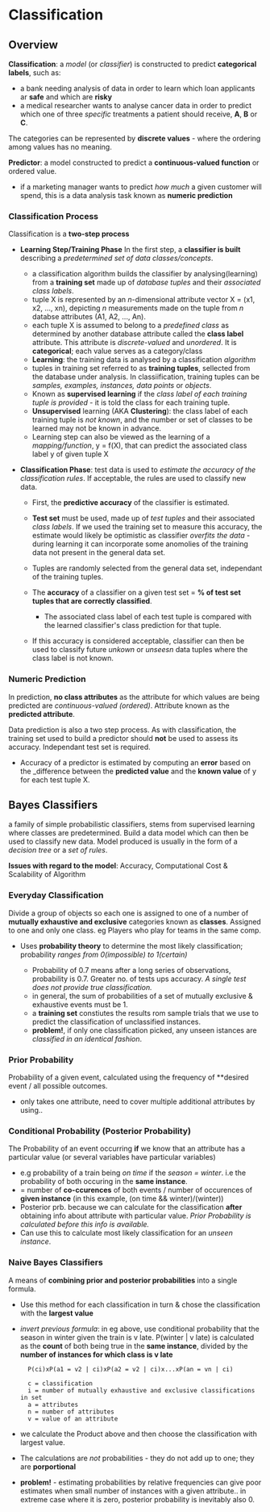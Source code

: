 # Classification

## Overview

**Classification**: a _model_ (or _classifier_) is constructed to predict **categorical labels**, such as:

- a bank needing analysis of data in order to learn which loan applicants ar **safe** and which are **risky**
- a medical researcher wants to analyse cancer data in order to predict which one of three _specific_ treatments a patient should receive, **A**, **B** or **C**.

The categories can be represented by **discrete values** - where the ordering among values has no meaning.

**Predictor**: a model constructed to predict a **continuous-valued function** or ordered value.

- if a marketing manager wants to predict _how much_ a given customer will spend, this is a data analysis task known as **numeric prediction**

### **Classification Process**

Classification is a **two-step process**

- **Learning Step/Training Phase** In the first step, a **classifier is built** describing a _predetermined set of data classes/concepts_.
 
  - a classification algorithm builds the classifier by analysing(learning) from a **training set** made up of _database tuples_ and their _associated class labels_.
  - tuple X is represented by an _n_-dimensional attribute vector X = (x1, x2, ..., xn), depicting _n_ measurements made on the tuple from _n_ databse attributes (A1, A2, ..., An).
  - each tuple X is assumed to belong to a _predefined class_ as determined by another database attribute called the **class label** attribute. This attribute is _discrete-valued_ and _unordered_. It is **categorical**; each value serves as a category/class 
  - **Learning**: the training data is analysed by a classification _algorithm_
  - tuples in training set referred to as **training tuples**, sellected from the database under analysis. In classiification, training tuples can be _samples, examples, instances, data points_ or _objects_.
  - Known as **supervised learning** if the _class label of each training tuple is provided_ - it is told the class for each training tuple.
  - **Unsupervised** learning (AKA **Clustering**): the class label of each training tuple is _not known_, and the number or set of classes to be learned may not be known in advance.
  - Learning step can also be viewed as the learning of a _mapping/function_, y = f(X), that can predict the associated class label y of given tuple X

- **Classification Phase**: test data is used to _estimate the accuracy of the classification rules_. If acceptable, the rules are used to classify new data.

  - First, the **predictive accuracy** of the classifier is estimated. 
  - **Test set** must be used, made up of _test tuples_ and their associated _class labels_. If we used the training set to measure this accuracy, the estimate would likely be optimistic as classifier _overfits the data_ - during learning it can incorporate some anomolies of the training data not present in the general data set.
  - Tuples are randomly selected from the general data set, independant of the training tuples.
  - The **accuracy** of a classifier on a given test set = **% of test set tuples that are correctly classified**.
    
    - The associated class label of each test tuple is compared with the learned classifier's class prediction for that tuple.
  - If this accuracy is considered acceptable, classifier can then be used to classify future _unkown_ or _unseesn_ data tuples where the class label is not known.

### **Numeric Prediction**

In prediction, **no class attributes** as the attribute for which values are being predicted are _continuous-valued (ordered)_. Attribute known as the **predicted attribute**.

Data prediction is also a two step process. As with classification, the training set used to build a predictor should **not** be used to assess its accuracy. Independant test set is required.

- Accuracy of a predictor is estimated by computing an **error** based on the _difference between the **predicted value** and the **known value** of y for each test tuple X.

## **Bayes Classifiers**

a family of simple probabilistic classifiers, stems from supervised learning where classes are predetermined. Build a data model which can then be used to classify new data. Model produced is usually in the form of a _decision tree_ or a _set of rules_.

**Issues with regard to the model**: Accuracy, Computational Cost & Scalability of Algorithm

### Everyday Classification

Divide a group of objects so each one is assigned to one of a number of **mutually exhaustive and exclusive** categories known as **classes**. Assigned to one and only one class. eg Players who play for teams in the same comp.

- Uses **probability theory** to determine the most likely classification; probability _ranges from 0(impossible) to 1(certain)_

  - Probability of 0.7 means after a long series of observations, probability is 0.7. Greater no. of tests ups accuracy. _A single test does not provide true classification._
  - in general, the sum of probabilities of a set of mutually exclusive & exhaustive events must be 1.
  - a **training set** constiutes the results rom sample trials that we use to predict the classification of unclassified instances.
  - **problem!**, if only one classification picked, any unseen istances are _classified in an identical fashion_.

### Prior Probability

Probability of a given event, calculated using the frequency of **desired event / all possible outcomes.

- only takes one attribute, need to cover multiple additional attributes by using..

### Conditional Probability (Posterior Probability)

The Probability of an event occurring **if** we know that an attribute has a particular value (or several variables have particular variables)

- e.g probability of a train being _on time_ if the _season = winter_. i.e the probability of both occuring in the **same instance**.
- = number of **co-ccurences** of both events / number of occurences of **given instance** (in this example, (on time && winter)/(winter))
- Posterior prb. because we can calculate for the classification **after** obtaining info about attribute with particular value. _Prior Probability is calculated before this info is available._
- Can use this to calculate most likely classification for an _unseen instance_.

### Naive Bayes Classifiers

A means of **combining prior and posterior probabilities** into a single formula.

- Use this method for each classification in turn & chose the classification with the **largest value**
- _invert previous formula_: in eg above, use conditional probability that the season in winter given the train is v late. P(winter | v late) is calculated as the **count** of both being true in the **same instance**, divided by the **number of instances for which class is v late**

        P(ci)xP(a1 = v2 | ci)xP(a2 = v2 | ci)x...xP(an = vn | ci)

        c = classification
        i = number of mutually exhaustive and exclusive classifications in set
        a = attributes
        n = number of attributes
        v = value of an attribute

- we calculate the Product above and then choose the classification with largest value.
- The calculations are _not_ probabilities - they do not add up to one; they are **porportional**
- **problem!** - estimating probabilities by relative frequencies can give poor estimates when small number of instances with a given attribute.. in extreme case where it is zero, posterior probability is inevitably also 0.
